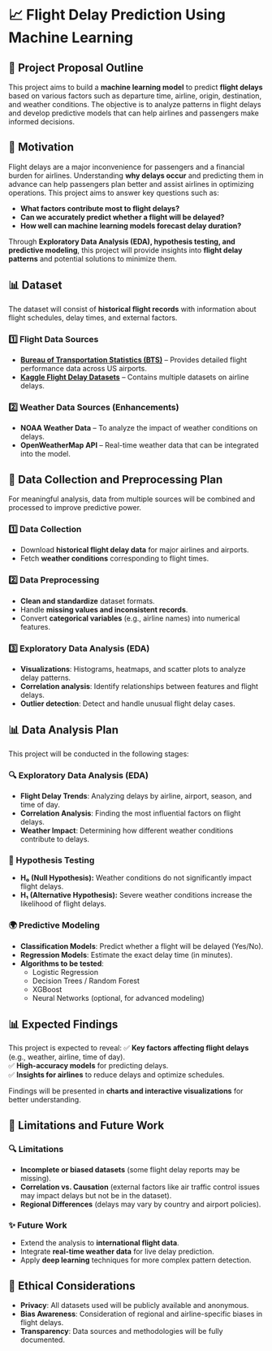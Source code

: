# 📈 Flight Delay Prediction Using Machine Learning

## 📝 Project Proposal Outline
This project aims to build a **machine learning model** to predict **flight delays** based on various factors such as departure time, airline, origin, destination, and weather conditions. The objective is to analyze patterns in flight delays and develop predictive models that can help airlines and passengers make informed decisions.

## 📝 Motivation
Flight delays are a major inconvenience for passengers and a financial burden for airlines. Understanding **why delays occur** and predicting them in advance can help passengers plan better and assist airlines in optimizing operations. This project aims to answer key questions such as:
- **What factors contribute most to flight delays?**
- **Can we accurately predict whether a flight will be delayed?**
- **How well can machine learning models forecast delay duration?**

Through **Exploratory Data Analysis (EDA), hypothesis testing, and predictive modeling**, this project will provide insights into **flight delay patterns** and potential solutions to minimize them.

## 📊 Dataset
The dataset will consist of **historical flight records** with information about flight schedules, delay times, and external factors.

### 1️⃣ Flight Data Sources
- **[Bureau of Transportation Statistics (BTS)](https://www.transtats.bts.gov/)** – Provides detailed flight performance data across US airports.
- **[Kaggle Flight Delay Datasets](https://www.kaggle.com/)** – Contains multiple datasets on airline delays.

### 2️⃣ Weather Data Sources (Enhancements)
- **NOAA Weather Data** – To analyze the impact of weather conditions on delays.
- **OpenWeatherMap API** – Real-time weather data that can be integrated into the model.

## 💪 Data Collection and Preprocessing Plan
For meaningful analysis, data from multiple sources will be combined and processed to improve predictive power.

### 1️⃣ Data Collection
- Download **historical flight delay data** for major airlines and airports.
- Fetch **weather conditions** corresponding to flight times.

### 2️⃣ Data Preprocessing
- **Clean and standardize** dataset formats.
- Handle **missing values and inconsistent records**.
- Convert **categorical variables** (e.g., airline names) into numerical features.

### 3️⃣ Exploratory Data Analysis (EDA)
- **Visualizations**: Histograms, heatmaps, and scatter plots to analyze delay patterns.
- **Correlation analysis**: Identify relationships between features and flight delays.
- **Outlier detection**: Detect and handle unusual flight delay cases.

## 📊 Data Analysis Plan
This project will be conducted in the following stages:

### 🔍 Exploratory Data Analysis (EDA)
- **Flight Delay Trends**: Analyzing delays by airline, airport, season, and time of day.
- **Correlation Analysis**: Finding the most influential factors on flight delays.
- **Weather Impact**: Determining how different weather conditions contribute to delays.

### 📝 Hypothesis Testing
- **H₀ (Null Hypothesis):** Weather conditions do not significantly impact flight delays.
- **H₁ (Alternative Hypothesis):** Severe weather conditions increase the likelihood of flight delays.

### 🌍 Predictive Modeling
- **Classification Models**: Predict whether a flight will be delayed (Yes/No).
- **Regression Models**: Estimate the exact delay time (in minutes).
- **Algorithms to be tested**:
  - Logistic Regression
  - Decision Trees / Random Forest
  - XGBoost
  - Neural Networks (optional, for advanced modeling)

## 📊 Expected Findings
This project is expected to reveal:
✅ **Key factors affecting flight delays** (e.g., weather, airline, time of day).  
✅ **High-accuracy models** for predicting delays.  
✅ **Insights for airlines** to reduce delays and optimize schedules.

Findings will be presented in **charts and interactive visualizations** for better understanding.

## 🔎 Limitations and Future Work
### 🔍 Limitations
- **Incomplete or biased datasets** (some flight delay reports may be missing).
- **Correlation vs. Causation** (external factors like air traffic control issues may impact delays but not be in the dataset).
- **Regional Differences** (delays may vary by country and airport policies).

### ✨ Future Work
- Extend the analysis to **international flight data**.
- Integrate **real-time weather data** for live delay prediction.
- Apply **deep learning** techniques for more complex pattern detection.

## 📖 Ethical Considerations
- **Privacy**: All datasets used will be publicly available and anonymous.
- **Bias Awareness**: Consideration of regional and airline-specific biases in flight delays.
- **Transparency**: Data sources and methodologies will be fully documented.
